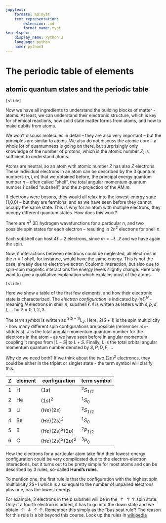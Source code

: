 ```yaml
---
jupytext:
    formats: md:myst
    text_representation:
        extension: .md
        format_name: myst
kernelspec:
    display_name: Python 3
    language: python
    name: python3
---
```


# The periodic table of elements

## atomic quantum states and the periodic table

<!-- [G5.2.2 The Periodic Table and P11.1,2] -->
`[slide]`

Now we have all ingredients to understand the building blocks of matter - atoms. At least, we can understand their electronic structure, which is key for chemical reactions, how solid state matter forms from atoms, and how to make qubits from atoms. 

We won’t discuss molecules in detail – they are also very important – but the principles are similar to atoms. We also do not discuss the atomic core – a whole lot of quantumness is going on there, but surprisingly only knowledge of the number of protons, which is the atomic number $Z$, is sufficient to understand atoms.

Atoms are neutral, so an atom with atomic number $Z$ has also $Z$ electrons. These individual electrons in an atom can be described by the 3 quantum numbers $(n,l,m)$ that we obtained before, the principal energy quantum number $n$ – often called “shell”, the total angular momentum quantum number $\ell$ called “subshell”, and the $z$-projection of the AM $m$. 

If electrons were bosons, they would all relax into the lowest-energy state (1,0,0) – but they are fermions, and as we have seen before they cannot occupy the same state. This is why for an atom with multiple electrons, they occupy different quantum states. How does this work?

There are $n^2$ 3D hydrogen wavefunctions for a particular $n$, and two possible spin states for each electron – resulting in $2 n^2$ electrons for shell $n$. 

Each subshell can host $4 \ell+2$ electrons, since $m=-\ell\ldots \ell$ and we have again the spin.

Now, if interactions between electrons could be neglected, all electrons in the $n=1$ shell, for instance, would have the same energy. This is not the case, already due to electron-electron Coulomb interaction, but also due to spin-spin magnetic interactions the energy levels slightly change. Here only want to give a qualitative explanation which explains most of the atoms.

`[slide]`

Here we show a table of the first few elements, and how their electronic state is characterized. The *electron configuration* is indicated by $(n\ell)^N$ - meaning $N$ electrons in shell $n$, subshell $\ell$. $\ell$ is written as letters with $s,p,d,f,\ldots$ for $\ell=0,1,2,3$.

The *term symbol* is written as $^{2(S+1)}L_J$. Here, $2(S+1)$ is the spin multiplicity - how many different spin configurations are possible (remember $m$=-s\ldots s). $J$ is the total angular momentum quantum number for the electrons in the atom – as we have seen before in angular momentum coupling it ranges from $|L-S|$ to $L+S$. Finally, $L$ is the total orbital angular momentum quantum number denoted by $S,P,D,F,\ldots$

Why do we need both? If we think about the two $(2p)^2$ electroncs, they could be either in the triplet or singlet state - the term symbol will clarify this.

| Z | element | configuration | term symbol | 
|---|---|---|---|
| 1 | H | $(1s)$ | $^2S_{1/2}$ |
| 2 | He | $(1s)^2$ | $^1S_{0}$ |
| 3 | Li | $(He)(2s)$ | $^2S_{1/2}$ |
| 4 | Be | $(He)(2s)^2$ | $^1S_{0}$ |
| 5 | B | $(He)(2s)^2(2p)$ | $^2P_{1/2}$ |
| 6 | C | $(He)(2s)^2(2p)^2$ | $^3P_{0}$ |


How the electrons for a particular atom take find their lowest-energy configuration could be very complicated due to the electron-electron interactions, but it turns out to be pretty simple for most atoms and can be described by 3 rules, so-called **Hund’s rules**. 

To mention one, the first rule is that the configuration with the highest spin multiplicity 2S+1 which is also equal to the number of unpaired electrons plus one, has the lowest energy. 

For example, 3 electrons in the $p$ subshell will be in the $\uparrow\uparrow\uparrow$ spin state. Only if a fourth electron is added, it has to go into the down state and we obtain $\uparrow\downarrow\uparrow\uparrow$. Remember this simply as the “bus seat rule”! The reason for this rule is a bit beyond this course.
Look up the rules in [wikipedia](https://en.wikipedia.org/wiki/Hund%27s_rules)




